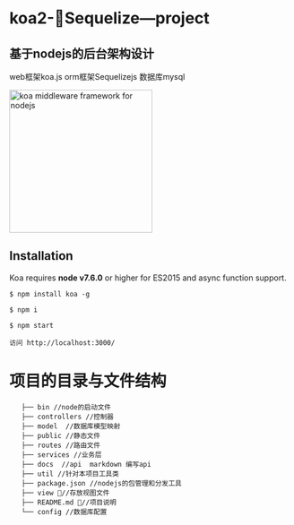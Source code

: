 # koa2-Sequelize—project


## 基于nodejs的后台架构设计  
  web框架koa.js  orm框架Sequelizejs 数据库mysql 

<img src="https://dl.dropboxusercontent.com/u/6396913/koa/logo.png" alt="koa middleware framework for nodejs" width="255px" />

## Installation

Koa requires __node v7.6.0__ or higher for ES2015 and async function support.

```
$ npm install koa -g
```
```
$ npm i
```
```
$ npm start 
```
```
访问 http://localhost:3000/
```
#   项目的目录与文件结构

       ├── bin //node的启动文件
       ├── controllers //控制器
       ├── model  //数据库模型映射
       ├── public //静态文件
       ├── routes //路由文件
       ├── services //业务层
       ├── docs  //api  markdown 编写api
       ├── util //针对本项目工具类
       ├── package.json //nodejs的包管理和分发工具
       ├── view //存放视图文件
       ├── README.md //项目说明
       └── config //数据库配置   
